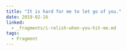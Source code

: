 ```yaml
---
title: "It is hard for me to let go of you."
date: 2019-02-16
linked:
  - _fragments/i-relish-when-you-hit-me.md
tags:
  - Fragment
---
```

